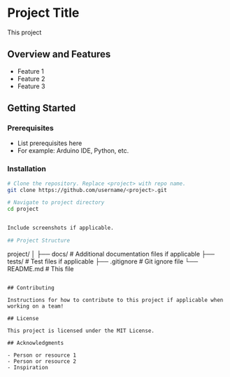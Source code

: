# Project Title

This project 

## Overview and Features

- Feature 1
- Feature 2
- Feature 3

## Getting Started

### Prerequisites

- List prerequisites here
- For example: Arduino IDE, Python, etc.

### Installation

```bash
# Clone the repository. Replace <project> with repo name.
git clone https://github.com/username/<project>.git

# Navigate to project directory
cd project


Include screenshots if applicable.

## Project Structure

```
project/
│
├── docs/            # Additional documentation files if applicable
├── tests/           # Test files if applicable
├── .gitignore       # Git ignore file
└── README.md        # This file
```

## Contributing

Instructions for how to contribute to this project if applicable when working on a team!

## License

This project is licensed under the MIT License.

## Acknowledgments

- Person or resource 1
- Person or resource 2
- Inspiration 
